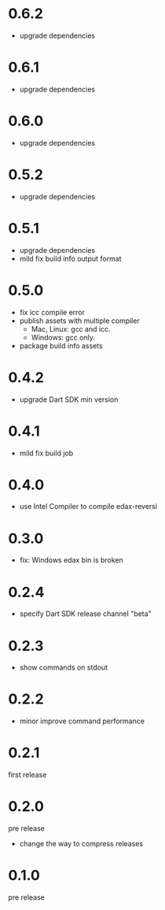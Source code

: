 # 0.6.2
- upgrade dependencies

# 0.6.1
- upgrade dependencies

# 0.6.0
- upgrade dependencies

# 0.5.2
- upgrade dependencies

# 0.5.1
- upgrade dependencies
- mild fix build info output format

# 0.5.0
- fix icc compile error
- publish assets with multiple compiler
  - Mac, Linux: gcc and icc.
  - Windows: gcc only.
- package build info assets

# 0.4.2
- upgrade Dart SDK min version

# 0.4.1
- mild fix build job

# 0.4.0
- use Intel Compiler to compile edax-reversi

# 0.3.0
- fix: Windows edax bin is broken

# 0.2.4
- specify Dart SDK release channel "beta"

# 0.2.3
- show commands on stdout

# 0.2.2
- minor improve command performance

# 0.2.1
first release

# 0.2.0
pre release

- change the way to compress releases

# 0.1.0
pre release
